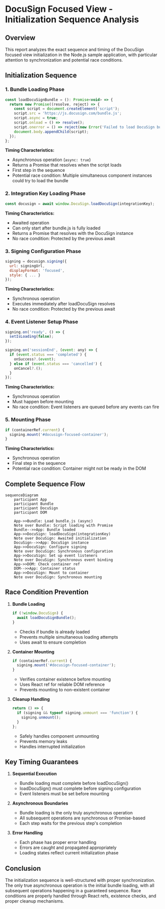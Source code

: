 # DocuSign Focused View - Initialization Sequence Analysis

## Overview
This report analyzes the exact sequence and timing of the DocuSign focused view initialization in the Node.js sample application, with particular attention to synchronization and potential race conditions.

## Initialization Sequence

### 1. Bundle Loading Phase
```javascript
const loadDocuSignBundle = (): Promise<void> => {
  return new Promise((resolve, reject) => {
    const script = document.createElement('script');
    script.src = 'https://js.docusign.com/bundle.js';
    script.async = true;
    script.onload = () => resolve();
    script.onerror = () => reject(new Error('Failed to load DocuSign bundle'));
    document.body.appendChild(script);
  });
};
```

**Timing Characteristics:**
- Asynchronous operation (`async: true`)
- Returns a Promise that resolves when the script loads
- First step in the sequence
- Potential race condition: Multiple simultaneous component instances could try to load the bundle

### 2. Integration Key Loading Phase
```javascript
const docusign = await window.DocuSign.loadDocuSign(integrationKey);
```

**Timing Characteristics:**
- Awaited operation
- Can only start after bundle.js is fully loaded
- Returns a Promise that resolves with the DocuSign instance
- No race condition: Protected by the previous await

### 3. Signing Configuration Phase
```javascript
signing = docusign.signing({
  url: signingUrl,
  displayFormat: 'focused',
  style: { ... }
});
```

**Timing Characteristics:**
- Synchronous operation
- Executes immediately after loadDocuSign resolves
- No race condition: Protected by the previous await

### 4. Event Listener Setup Phase
```javascript
signing.on('ready', () => {
  setIsLoading(false);
});

signing.on('sessionEnd', (event: any) => {
  if (event.status === 'completed') {
    onSuccess?.(event);
  } else if (event.status === 'cancelled') {
    onCancel?.();
  }
});
```

**Timing Characteristics:**
- Synchronous operation
- Must happen before mounting
- No race condition: Event listeners are queued before any events can fire

### 5. Mounting Phase
```javascript
if (containerRef.current) {
  signing.mount('#docusign-focused-container');
}
```

**Timing Characteristics:**
- Synchronous operation
- Final step in the sequence
- Potential race condition: Container might not be ready in the DOM

## Complete Sequence Flow

```mermaid
sequenceDiagram
    participant App
    participant Bundle
    participant DocuSign
    participant DOM

    App->>Bundle: Load bundle.js (async)
    Note over Bundle: Script loading with Promise
    Bundle-->>App: Bundle loaded
    App->>DocuSign: loadDocuSign(integrationKey)
    Note over DocuSign: Awaited initialization
    DocuSign-->>App: DocuSign instance
    App->>DocuSign: Configure signing
    Note over DocuSign: Synchronous configuration
    App->>DocuSign: Set up event listeners
    Note over DocuSign: Synchronous event binding
    App->>DOM: Check container ref
    DOM-->>App: Container status
    App->>DocuSign: Mount to container
    Note over DocuSign: Synchronous mounting
```

## Race Condition Prevention

1. **Bundle Loading**
   ```javascript
   if (!window.DocuSign) {
     await loadDocuSignBundle();
   }
   ```
   - Checks if bundle is already loaded
   - Prevents multiple simultaneous loading attempts
   - Uses await to ensure completion

2. **Container Mounting**
   ```javascript
   if (containerRef.current) {
     signing.mount('#docusign-focused-container');
   }
   ```
   - Verifies container existence before mounting
   - Uses React ref for reliable DOM reference
   - Prevents mounting to non-existent container

3. **Cleanup Handling**
   ```javascript
   return () => {
     if (signing && typeof signing.unmount === 'function') {
       signing.unmount();
     }
   };
   ```
   - Safely handles component unmounting
   - Prevents memory leaks
   - Handles interrupted initialization

## Key Timing Guarantees

1. **Sequential Execution**
   - Bundle loading must complete before loadDocuSign()
   - loadDocuSign() must complete before signing configuration
   - Event listeners must be set before mounting

2. **Asynchronous Boundaries**
   - Bundle loading is the only truly asynchronous operation
   - All subsequent operations are synchronous or Promise-based
   - Each step waits for the previous step's completion

3. **Error Handling**
   - Each phase has proper error handling
   - Errors are caught and propagated appropriately
   - Loading states reflect current initialization phase

## Conclusion
The initialization sequence is well-structured with proper synchronization. The only true asynchronous operation is the initial bundle loading, with all subsequent operations happening in a guaranteed sequence. Race conditions are properly handled through React refs, existence checks, and proper cleanup mechanisms. 